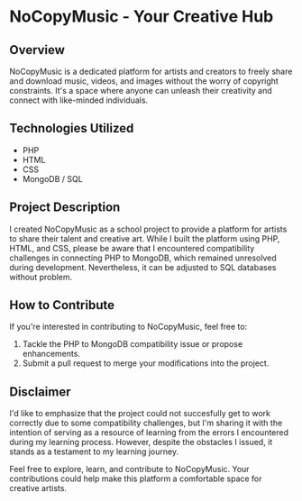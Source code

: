 # NoCopyMusic - Your Creative Hub

## Overview

NoCopyMusic is a dedicated platform for artists and creators to freely share and download music, videos, and images without the worry of copyright constraints. It's a space where anyone can unleash their creativity and connect with like-minded individuals.

## Technologies Utilized

- PHP
- HTML
- CSS
- MongoDB / SQL

## Project Description

I created NoCopyMusic as a school project to provide a platform for artists to share their talent and creative art. While I built the platform using PHP, HTML, and CSS, please be aware that I encountered compatibility challenges in connecting PHP to MongoDB, which remained unresolved during development. Nevertheless, it can be adjusted to SQL databases without problem.

## How to Contribute

If you're interested in contributing to NoCopyMusic, feel free to:

1. Tackle the PHP to MongoDB compatibility issue or propose enhancements.
2. Submit a pull request to merge your modifications into the project.

## Disclaimer

I'd like to emphasize that the project could not succesfully get to work correctly due to some compatibility challenges, but I'm sharing it with the intention of serving as a resource of learning from the errors I encountered during my learning process. However, despite the obstacles I issued, it stands as a testament to my learning journey.

Feel free to explore, learn, and contribute to NoCopyMusic. Your contributions could help make this platform a comfortable space for creative artists.

